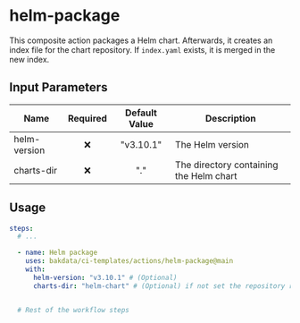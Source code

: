 # helm-package

This composite action packages a Helm chart. Afterwards, it creates an index file for the chart repository. If `index.yaml` exists, it is merged in the new index.

## Input Parameters

| Name         | Required | Default Value | Description                             |
| ------------ | :------: | :-----------: | --------------------------------------- |
| helm-version |    ❌     |   "v3.10.1"   | The Helm version                        |
| charts-dir   |    ❌     |      "."      | The directory containing the Helm chart |

## Usage

```yaml
steps:
  # ...

  - name: Helm package
    uses: bakdata/ci-templates/actions/helm-package@main
    with:
      helm-version: "v3.10.1" # (Optional)
      charts-dir: "helm-chart" # (Optional) if not set the repository root will be used


  # Rest of the workflow steps
```
